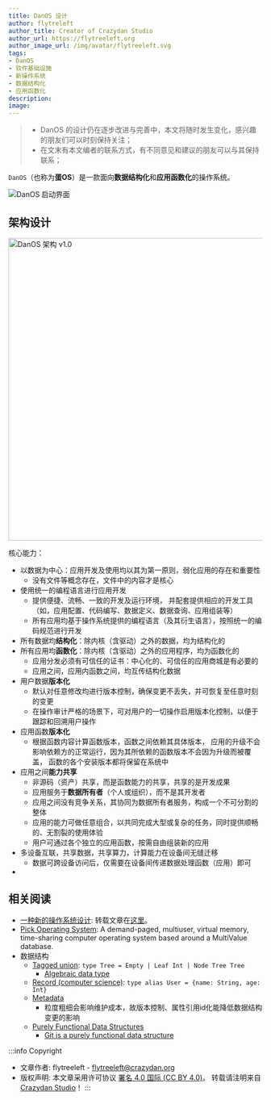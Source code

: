 ```yaml
---
title: DanOS 设计
author: flytreleft
author_title: Creator of Crazydan Studio
author_url: https://flytreeleft.org
author_image_url: /img/avatar/flytreeleft.svg
tags:
- DanOS
- 软件基础设施
- 新操作系统
- 数据结构化
- 应用函数化
description:
image:
---
```


> - DanOS 的设计仍在逐步改进与完善中，本文将随时发生变化，感兴趣的朋友们可以时刻保持关注；
> - 在文末有本文编者的联系方式，有不同意见和建议的朋友可以与其保持联系；

`DanOS`（也称为**蛋OS**）是一款面向**数据结构化**和**应用函数化**的操作系统。

<!--
`DanOS` 试图以**破局者**的身份，对当前的软件开发基础发起挑战，并提出其所认为的行之有效的、富有改革性的改进方案，
以实现从底层彻底（但不一定绝对）优化**软件基础设施**，让软件开发能够摆脱**思想枷锁**、卸下**历史包袱**，
从而向未来加速前进。

这不是一场「你生我灭」的斗争和较量，而是「后浪推前浪」的数字**进化与变革**。

`DanOS` 必然是在基于前辈们大量的工作之上而诞生的，也必然是饱含「敬畏之心」的，
她也不会野心勃勃地去推翻一切以重建一个「乌邦托」的世界，她只是在以自己的行动向世人表明其对数字世界的变革之心，
并期望能够有更多人参与到这场变革之中，贡献出自己的想法与力量，让未来的数字世界变得更加美好。
-->

<!-- more -->

<img src="/img/danos/danos-boot.jpg" alt="DanOS 启动界面"/>

## 架构设计

<img src="/img/danos/arch-v1.0.jpg" alt="DanOS 架构 v1.0" height="600px"/>

<!--
- 驱动层与硬件交互硬件所支持的数据格式（非结构化数据），
  而驱动层与操作系统之间交互结构化数据（根据硬件特性所提取出的数据结构）
  - 如，UI 视图将组件的位置、样式、颜色、文本等结构化信息交给显示驱动，
    显示驱动再根据视图信息（包括对多个 UI 的整合）向显示器写入图形绘制数据，
    从而实现 UI 的显示
  - 每类设备的驱动，均为一个独立进程的服务函数，系统的应用通过对驱动数据的更新实现对设备的操作
-->

核心能力：
- 以数据为中心：应用开发及使用均以其为第一原则，弱化应用的存在和重要性
  - 没有文件等概念存在，文件中的内容才是核心
- 使用统一的编程语言进行应用开发
  - 提供便捷、流畅、一致的开发及运行环境，
    并配套提供相应的开发工具（如，应用配置、代码编写、数据定义、数据查询、应用组装等）
  - 所有应用均基于操作系统提供的编程语言（及其衍生语言），按照统一的编码规范进行开发
- 所有数据均**结构化**：除内核（含驱动）之外的数据，均为结构化的
- 所有应用均**函数化**：除内核（含驱动）之外的应用程序，均为函数化的
  - 应用分发必须有可信任的证书：中心化的、可信任的应用商城是有必要的
  - 应用之间，应用内函数之间，均互传结构化数据
- 用户数据**版本化**
  - 默认对任意修改均进行版本控制，确保变更不丢失，并可恢复至任意时刻的变更
  - 在操作审计严格的场景下，可对用户的一切操作启用版本化控制，以便于跟踪和回溯用户操作
- 应用函数**版本化**
  - 根据函数内容计算函数版本，函数之间依赖其具体版本，
    应用的升级不会影响依赖方的正常运行，因为其所依赖的函数版本不会因为升级而被覆盖，
    函数的各个安装版本都将保留在系统中
- 应用之间**能力共享**
  - 非源码（资产）共享，而是函数能力的共享，共享的是开发成果
  - 应用服务于**数据所有者**（个人或组织），而不是其开发者
  - 应用之间没有竞争关系，其协同为数据所有者服务，构成一个不可分割的整体
  - 应用的能力可做任意组合，以共同完成大型或复杂的任务，同时提供顺畅的、无割裂的使用体验
  - 用户可通过各个独立的应用函数，按需自由组装新的应用
- 多设备互联，共享数据，共享算力，计算能力在设备间无缝迁移
  - 数据可跨设备访问后，仅需要在设备间传递数据处理函数（应用）即可
-


<!--
UI 组件架构：

<img src="/img/danos/ui-arch-v1.0.jpg" alt="DanOS UI 组件架构 v1.0" height="600px"/>

## 数据结构

```js
{
  os: {
    kernel: {

    }
    , device: {
      netcards: [{

      }, {...}, ...]
      , display: {}
    }
    , users: [{

    }, {...}, ...]
  }
}
```
-->

## 相关阅读

- [一种新的操作系统设计](http://www.yinwang.org/blog-cn/2013/04/14/os-design):
  转载文章在[这里](./a-new-os-design-by-wangyin.md)。
- [Pick Operating System](https://en.wikipedia.org/wiki/Pick_operating_system):
  A demand-paged, multiuser, virtual memory, time-sharing computer operating system
  based around a MultiValue database.
- 数据结构
  - [Tagged union](https://en.wikipedia.org/wiki/Tagged_union):
    `type Tree = Empty | Leaf Int | Node Tree Tree`
    - [Algebraic data type](https://en.wikipedia.org/wiki/Algebraic_data_type)
  - [Record (computer science)](https://en.wikipedia.org/wiki/Record_(computer_science)):
    `type alias User = {name: String, age: Int}`
  - [Metadata](https://en.wikipedia.org/wiki/Metadata)
    - 粒度粗细会影响维护成本，故版本控制、属性引用id化能降低数据结构变更的影响
  - [Purely Functional Data Structures](https://doc.lagout.org/programmation/Functional%20Programming/Chris_Okasaki-Purely_Functional_Data_Structures-Cambridge_University_Press%281998%29.pdf)
    - [Git is a purely functional data structure](https://blog.jayway.com/2013/03/03/git-is-a-purely-functional-data-structure/)


:::info Copyright
- 文章作者: flytreeleft - [flytreeleft@crazydan.org](mailto:flytreeleft@crazydan.org)
- 版权声明: 本文章采用许可协议 [署名 4.0 国际 (CC BY 4.0)](https://creativecommons.org/licenses/by/4.0/)。
  转载请注明来自 [Crazydan Studio](https://studio.crazydan.org/)！
:::
